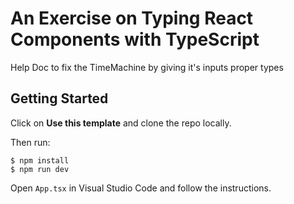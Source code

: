 # An Exercise on Typing React Components with TypeScript
Help Doc to fix the TimeMachine by giving it's inputs proper types


## Getting Started

Click on __Use this template__ and clone the repo locally.

Then run:
```
$ npm install
$ npm run dev
```

Open `App.tsx` in Visual Studio Code and follow the instructions.
